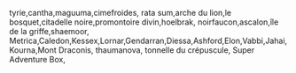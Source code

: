 tyrie,cantha,maguuma,cimefroides,
rata sum,arche du lion,le bosquet,citadelle noire,promontoire divin,hoelbrak,
noirfaucon,ascalon,île de la griffe,shaemoor,
Metrica,Caledon,Kessex,Lornar,Gendarran,Diessa,Ashford,Elon,Vabbi,Jahai,Kourna,Mont Draconis,
thaumanova,
tonnelle du crépuscule,
Super Adventure Box,
